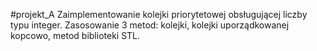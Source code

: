 #projekt_A
Zaimplementowanie kolejki priorytetowej obsługującej liczby typu integer.
Zasosowanie 3 metod: kolejki, kolejki uporządkowanej kopcowo, metod biblioteki STL.

